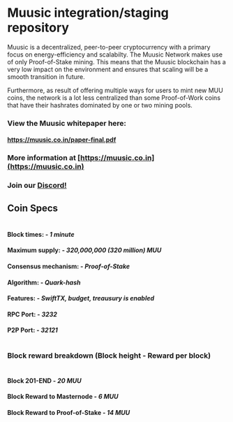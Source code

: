 # Muusic integration/staging repository

Muusic is a decentralized, peer-to-peer cryptocurrency with a primary focus on energy-efficiency and scalabilty. The Muusic Network makes use of only Proof-of-Stake mining. This means that the Muusic blockchain has a very low impact on the environment and ensures that scaling will be a smooth transition in future. 

Furthermore, as result of offering multiple ways for users to mint new MUU coins, the network is a lot less centralized than some Proof-of-Work coins that have their hashrates dominated by one or two mining pools.

### View the Muusic whitepaper here: 

#### https://muusic.co.in/paper-final.pdf

### More information at [https://muusic.co.in](https://muusic.co.in)

### Join our [Discord!](https://discord.gg/Jj9rWQE)

## Coin Specs

#

#### Block times: - *1 minute* 
#### Maximum supply: - *320,000,000 (320 million) MUU*
#### Consensus mechanism: - *Proof-of-Stake*
#### Algorithm: - *Quark-hash* 
#### Features: - *SwiftTX, budget, treausury is enabled* 
#### RPC Port: - *3232* 
#### P2P Port: - *32121* 

#

### Block reward breakdown (Block height - Reward per block)
#
#### Block 201-END	  -   *20 MUU*
#### Block Reward to Masternode - *6 MUU*
#### Block Reward to Proof-of-Stake - *14 MUU*
#

